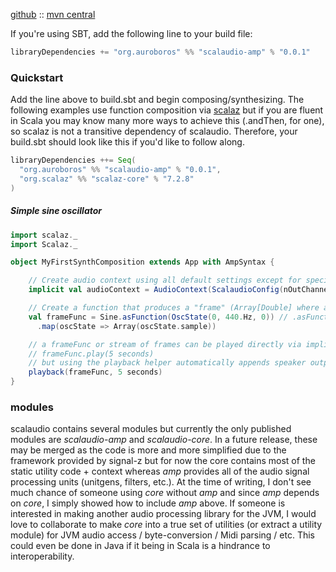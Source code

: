 [github](https://github.com/auroboros/scalaudio) :: [mvn central](https://mvnrepository.com/artifact/org.auroboros/scalaudio-amp_2.11)

If you're using SBT, add the following line to your build file:

```scala
libraryDependencies += "org.auroboros" %% "scalaudio-amp" % "0.0.1"
```

### Quickstart
Add the line above to build.sbt and begin composing/synthesizing. The following examples use function composition via [scalaz](https://github.com/scalaz/scalaz) but if you are fluent in Scala you may know many more ways to achieve this (.andThen, for one), so scalaz is not a transitive dependency of scalaudio. Therefore, your build.sbt should look like this if you'd like to follow along.
```scala
libraryDependencies ++= Seq(
  "org.auroboros" %% "scalaudio-amp" % "0.0.1",
  "org.scalaz" %% "scalaz-core" % "7.2.8"
)
```

##### Simple sine oscillator

```scala
import scalaz._
import Scalaz._

object MyFirstSynthComposition extends App with AmpSyntax {

    // Create audio context using all default settings except for specified single out channel
    implicit val audioContext = AudioContext(ScalaudioConfig(nOutChannels = 1))

    // Create a function that produces a "frame" (Array[Double] where array length is number of out channels)
    val frameFunc = Sine.asFunction(OscState(0, 440.Hz, 0)) // .asFunction is a convenience method from signalz that accepts initial state & produces a state-processing function
      .map(oscState => Array(oscState.sample))

    // a frameFunc or stream of frames can be played directly via implicit conversion to a "signal processing graph" type a la:
    // frameFunc.play(5 seconds)
    // but using the playback helper automatically appends speaker output to the function
    playback(frameFunc, 5 seconds)
}
```

### modules
scalaudio contains several modules but currently the only published modules are _scalaudio-amp_ and _scalaudio-core_. In a future release, these may be merged as the code is more and more simplified due to the framework provided by signal-z but for now the core contains most of the static utility code + context whereas _amp_ provides all of the audio signal processing units (unitgens, filters, etc.). At the time of writing, I don't see much chance of someone using _core_ without _amp_ and since _amp_ depends on _core_, I simply showed how to include _amp_ above. If someone is interested in making another audio processing library for the JVM, I would love to collaborate to make _core_ into a true set of utilities (or extract a utility module) for JVM audio access / byte-conversion / Midi parsing / etc. This could even be done in Java if it being in Scala is a hindrance to interoperability.
